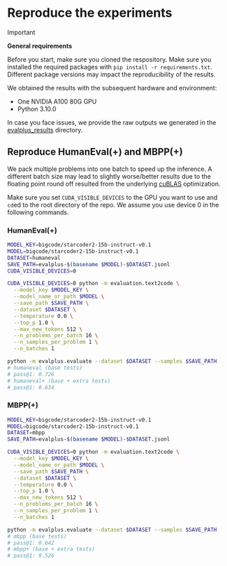 # Reproduce the experiments

> [!IMPORTANT]
> **General requirements**
>
> Before you start, make sure you cloned the respository. Make sure you installed the required packages with `pip install -r requirements.txt`. Different package versions may impact the reproducibility of the results.
>
> We obtained the results with the subsequent hardware and environment:
>
> - One NVIDIA A100 80G GPU
> - Python 3.10.0
>
> In case you face issues, we provide the raw outputs we generated in the [evalplus_results](evalplus_results) directory.

## Reproduce HumanEval(+) and MBPP(+)

We pack multiple problems into one batch to speed up the inference. A different batch size may lead to slightly worse/better results due to the floating point round off resulted from the underlying [cuBLAS](https://docs.nvidia.com/cuda/cublas/index.html) optimization.

Make sure you set `CUDA_VISIBLE_DEVICES` to the GPU you want to use and `cd`ed to the root directory of the repo. We assume you use device 0 in the following commands.

### HumanEval(+)

```bash
MODEL_KEY=bigcode/starcoder2-15b-instruct-v0.1
MODEL=bigcode/starcoder2-15b-instruct-v0.1
DATASET=humaneval
SAVE_PATH=evalplus-$(basename $MODEL)-$DATASET.jsonl
CUDA_VISIBLE_DEVICES=0

CUDA_VISIBLE_DEVICES=0 python -m evaluation.text2code \
  --model_key $MODEL_KEY \
  --model_name_or_path $MODEL \
  --save_path $SAVE_PATH \
  --dataset $DATASET \
  --temperature 0.0 \
  --top_p 1.0 \
  --max_new_tokens 512 \
  --n_problems_per_batch 16 \
  --n_samples_per_problem 1 \
  --n_batches 1

python -m evalplus.evaluate --dataset $DATASET --samples $SAVE_PATH
# humaneval (base tests)
# pass@1: 0.726
# humaneval+ (base + extra tests)
# pass@1: 0.634
```

### MBPP(+)

```bash
MODEL_KEY=bigcode/starcoder2-15b-instruct-v0.1
MODEL=bigcode/starcoder2-15b-instruct-v0.1
DATASET=mbpp
SAVE_PATH=evalplus-$(basename $MODEL)-$DATASET.jsonl

CUDA_VISIBLE_DEVICES=0 python -m evaluation.text2code \
  --model_key $MODEL_KEY \
  --model_name_or_path $MODEL \
  --save_path $SAVE_PATH \
  --dataset $DATASET \
  --temperature 0.0 \
  --top_p 1.0 \
  --max_new_tokens 512 \
  --n_problems_per_batch 16 \
  --n_samples_per_problem 1 \
  --n_batches 1

python -m evalplus.evaluate --dataset $DATASET --samples $SAVE_PATH
# mbpp (base tests)
# pass@1: 0.642
# mbpp+ (base + extra tests)
# pass@1: 0.526
```